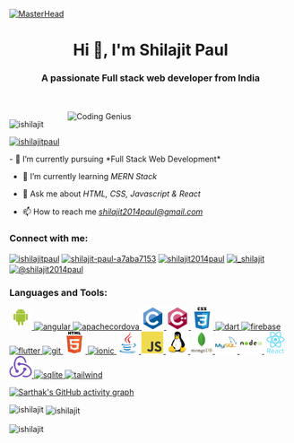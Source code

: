 [![MasterHead](https://user-images.githubusercontent.com/99752799/169089477-cc5a5841-f39d-4d5c-8a85-86a9cc8f786e.gif)](https://github.com/iShilajit)
<h1 align="center">Hi 👋, I'm Shilajit Paul</h1>
<h3 align="center">A passionate Full stack web developer from India</h3>
<br/>
<br/>

<img src="https://cdn.dribbble.com/users/1162077/screenshots/3848914/programmer.gif" alt="Coding Genius" width="400" align="right"/>

<p align="left"> <img src="https://komarev.com/ghpvc/?username=ishilajit&label=Profile%20views&color=0e75b6&style=flat" alt="ishilajit" /> </p>

<p align="left"> <a href="https://twitter.com/ishilajitpaul" target="blank"><img src="https://img.shields.io/twitter/follow/ishilajitpaul?logo=twitter&style=for-the-badge" alt="ishilajitpaul" /></a> </p>
- 🔭 I’m currently pursuing  *Full Stack Web Development*

- 🌱 I’m currently learning *MERN Stack*

- 💬 Ask me about *HTML, CSS, Javascript & React*

- 📫 How to reach me *shilajit2014paul@gmail.com*

<h3 align="left">Connect with me:</h3>
<p align="left">
<a href="https://twitter.com/ishilajitpaul" target="blank"><img align="center" src="https://raw.githubusercontent.com/rahuldkjain/github-profile-readme-generator/master/src/images/icons/Social/twitter.svg" alt="ishilajitpaul" height="30" width="40" /></a>
<a href="https://linkedin.com/in/shilajit-paul-a7aba7153" target="blank"><img align="center" src="https://raw.githubusercontent.com/rahuldkjain/github-profile-readme-generator/master/src/images/icons/Social/linked-in-alt.svg" alt="shilajit-paul-a7aba7153" height="30" width="40" /></a>
<a href="https://codesandbox.com/shilajit2014paul" target="blank"><img align="center" src="https://raw.githubusercontent.com/rahuldkjain/github-profile-readme-generator/master/src/images/icons/Social/codesandbox.svg" alt="shilajit2014paul" height="30" width="40" /></a>
<a href="https://instagram.com/i_shilajit" target="blank"><img align="center" src="https://raw.githubusercontent.com/rahuldkjain/github-profile-readme-generator/master/src/images/icons/Social/instagram.svg" alt="i_shilajit" height="30" width="40" /></a>
<a href="https://medium.com/@shilajit2014paul" target="blank"><img align="center" src="https://raw.githubusercontent.com/rahuldkjain/github-profile-readme-generator/master/src/images/icons/Social/medium.svg" alt="@shilajit2014paul" height="30" width="40" /></a>
</p>

<h3 align="left">Languages and Tools:</h3>
<p align="left"> <a href="https://developer.android.com" target="_blank" rel="noreferrer"> <img src="https://raw.githubusercontent.com/devicons/devicon/master/icons/android/android-original-wordmark.svg" alt="android" width="40" height="40"/> </a> <a href="https://angular.io" target="_blank" rel="noreferrer"> <img src="https://angular.io/assets/images/logos/angular/angular.svg" alt="angular" width="40" height="40"/> </a> <a href="https://cordova.apache.org/" target="_blank" rel="noreferrer"> <img src="https://www.vectorlogo.zone/logos/apache_cordova/apache_cordova-icon.svg" alt="apachecordova" width="40" height="40"/> </a> <a href="https://www.cprogramming.com/" target="_blank" rel="noreferrer"> <img src="https://raw.githubusercontent.com/devicons/devicon/master/icons/c/c-original.svg" alt="c" width="40" height="40"/> </a> <a href="https://www.w3schools.com/cpp/" target="_blank" rel="noreferrer"> <img src="https://raw.githubusercontent.com/devicons/devicon/master/icons/cplusplus/cplusplus-original.svg" alt="cplusplus" width="40" height="40"/> </a> <a href="https://www.w3schools.com/css/" target="_blank" rel="noreferrer"> <img src="https://raw.githubusercontent.com/devicons/devicon/master/icons/css3/css3-original-wordmark.svg" alt="css3" width="40" height="40"/> </a> <a href="https://dart.dev" target="_blank" rel="noreferrer"> <img src="https://www.vectorlogo.zone/logos/dartlang/dartlang-icon.svg" alt="dart" width="40" height="40"/> </a> <a href="https://firebase.google.com/" target="_blank" rel="noreferrer"> <img src="https://www.vectorlogo.zone/logos/firebase/firebase-icon.svg" alt="firebase" width="40" height="40"/> </a> <a href="https://flutter.dev" target="_blank" rel="noreferrer"> <img src="https://www.vectorlogo.zone/logos/flutterio/flutterio-icon.svg" alt="flutter" width="40" height="40"/> </a> <a href="https://git-scm.com/" target="_blank" rel="noreferrer"> <img src="https://www.vectorlogo.zone/logos/git-scm/git-scm-icon.svg" alt="git" width="40" height="40"/> </a> <a href="https://www.w3.org/html/" target="_blank" rel="noreferrer"> <img src="https://raw.githubusercontent.com/devicons/devicon/master/icons/html5/html5-original-wordmark.svg" alt="html5" width="40" height="40"/> </a> <a href="https://ionicframework.com" target="_blank" rel="noreferrer"> <img src="https://upload.wikimedia.org/wikipedia/commons/d/d1/Ionic_Logo.svg" alt="ionic" width="40" height="40"/> </a> <a href="https://www.java.com" target="_blank" rel="noreferrer"> <img src="https://raw.githubusercontent.com/devicons/devicon/master/icons/java/java-original.svg" alt="java" width="40" height="40"/> </a> <a href="https://developer.mozilla.org/en-US/docs/Web/JavaScript" target="_blank" rel="noreferrer"> <img src="https://raw.githubusercontent.com/devicons/devicon/master/icons/javascript/javascript-original.svg" alt="javascript" width="40" height="40"/> </a> <a href="https://www.linux.org/" target="_blank" rel="noreferrer"> <img src="https://raw.githubusercontent.com/devicons/devicon/master/icons/linux/linux-original.svg" alt="linux" width="40" height="40"/> </a> <a href="https://www.mongodb.com/" target="_blank" rel="noreferrer"> <img src="https://raw.githubusercontent.com/devicons/devicon/master/icons/mongodb/mongodb-original-wordmark.svg" alt="mongodb" width="40" height="40"/> </a> <a href="https://www.mysql.com/" target="_blank" rel="noreferrer"> <img src="https://raw.githubusercontent.com/devicons/devicon/master/icons/mysql/mysql-original-wordmark.svg" alt="mysql" width="40" height="40"/> </a> <a href="https://nodejs.org" target="_blank" rel="noreferrer"> <img src="https://raw.githubusercontent.com/devicons/devicon/master/icons/nodejs/nodejs-original-wordmark.svg" alt="nodejs" width="40" height="40"/> </a> <a href="https://reactjs.org/" target="_blank" rel="noreferrer"> <img src="https://raw.githubusercontent.com/devicons/devicon/master/icons/react/react-original-wordmark.svg" alt="react" width="40" height="40"/> </a> <a href="https://redux.js.org" target="_blank" rel="noreferrer"> <img src="https://raw.githubusercontent.com/devicons/devicon/master/icons/redux/redux-original.svg" alt="redux" width="40" height="40"/> </a> <a href="https://www.sqlite.org/" target="_blank" rel="noreferrer"> <img src="https://www.vectorlogo.zone/logos/sqlite/sqlite-icon.svg" alt="sqlite" width="40" height="40"/> </a> <a href="https://tailwindcss.com/" target="_blank" rel="noreferrer"> <img src="https://www.vectorlogo.zone/logos/tailwindcss/tailwindcss-icon.svg" alt="tailwind" width="40" height="40"/> </a> </p>

[![Sarthak's GitHub activity graph](https://activity-graph.herokuapp.com/graph?username=iShilajit)](https://github.com/iShilajit)

<p><img align="left" src="https://github-readme-stats.vercel.app/api/top-langs?username=ishilajit&show_icons=true&locale=en&layout=compact" alt="ishilajit" /></p>

<p>&nbsp;<img align="center" src="https://github-readme-stats.vercel.app/api?username=ishilajit&show_icons=true&locale=en" alt="ishilajit" /></p>

<p><img align="center" src="https://github-readme-streak-stats.herokuapp.com/?user=ishilajit&" alt="ishilajit" /></p>
